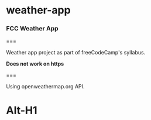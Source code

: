 # weather-app


### FCC Weather App
===

Weather app project as part of freeCodeCamp's syllabus.

**Does not work on https**

===

Using openweathermap.org API.

Alt-H1
======
